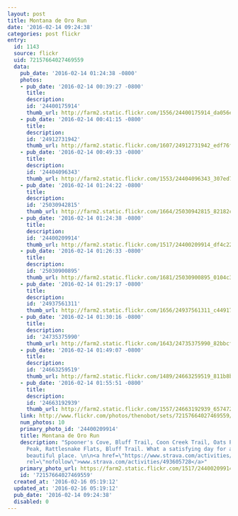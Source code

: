 ```yaml
---
layout: post
title: Montana de Oro Run
date: '2016-02-14 09:24:38'
categories: post flickr
entry:
  id: 1143
  source: flickr
  uid: 72157664027469559
  data:
    pub_date: '2016-02-14 01:24:38 -0800'
    photos:
    - pub_date: '2016-02-14 00:39:27 -0800'
      title: 
      description: 
      id: '24400175914'
      thumb_url: http://farm2.static.flickr.com/1556/24400175914_da056e72a8_s.jpg
    - pub_date: '2016-02-14 00:41:15 -0800'
      title: 
      description: 
      id: '24912731942'
      thumb_url: http://farm2.static.flickr.com/1607/24912731942_edf76f9c59_s.jpg
    - pub_date: '2016-02-14 00:49:33 -0800'
      title: 
      description: 
      id: '24404096343'
      thumb_url: http://farm2.static.flickr.com/1553/24404096343_307ed78708_s.jpg
    - pub_date: '2016-02-14 01:24:22 -0800'
      title: 
      description: 
      id: '25030942815'
      thumb_url: http://farm2.static.flickr.com/1664/25030942815_82182cda2c_s.jpg
    - pub_date: '2016-02-14 01:24:38 -0800'
      title: 
      description: 
      id: '24400209914'
      thumb_url: http://farm2.static.flickr.com/1517/24400209914_df4c2283d8_s.jpg
    - pub_date: '2016-02-14 01:26:33 -0800'
      title: 
      description: 
      id: '25030900895'
      thumb_url: http://farm2.static.flickr.com/1681/25030900895_0104c3fa6a_s.jpg
    - pub_date: '2016-02-14 01:29:17 -0800'
      title: 
      description: 
      id: '24937561311'
      thumb_url: http://farm2.static.flickr.com/1656/24937561311_c44917a763_s.jpg
    - pub_date: '2016-02-14 01:30:16 -0800'
      title: 
      description: 
      id: '24735375990'
      thumb_url: http://farm2.static.flickr.com/1643/24735375990_82bbcfbdc0_s.jpg
    - pub_date: '2016-02-14 01:49:07 -0800'
      title: 
      description: 
      id: '24663259519'
      thumb_url: http://farm2.static.flickr.com/1489/24663259519_811b8b8cd7_s.jpg
    - pub_date: '2016-02-14 01:55:51 -0800'
      title: 
      description: 
      id: '24663192939'
      thumb_url: http://farm2.static.flickr.com/1557/24663192939_657472e8f8_s.jpg
    link: http://www.flickr.com/photos/thenobot/sets/72157664027469559/
    num_photos: 10
    primary_photo_id: '24400209914'
    title: Montana de Oro Run
    description: "Spooner's Cove, Bluff Trail, Coon Creek Trail, Oats Peak, Valencia
      Peak, Rattlesnake Flats, Bluff Trail. What a satisfying day for a run in this
      beautiful place. \n\n<a href=\"https://www.strava.com/activities/493605728\"
      rel=\"nofollow\">www.strava.com/activities/493605728</a>"
    primary_photo_url: https://farm2.static.flickr.com/1517/24400209914_df4c2283d8_m.jpg
    id: '72157664027469559'
  created_at: '2016-02-16 05:19:12'
  updated_at: '2016-02-16 05:19:12'
  pub_date: '2016-02-14 09:24:38'
  disabled: 0
---
```

